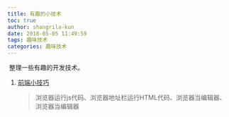 ```yaml
---
title: 有趣的小技术
toc: true
author: shangrila-kun
date: 2018-05-05 11:49:59
tags: 趣味技术
categories: 趣味技术
---
```


​	整理一些有趣的开发技术。

<!--more-->

1. [前端小技巧](http://www.cnblogs.com/pcyy/p/5655542.html)

   > 浏览器运行js代码、浏览器地址栏运行HTML代码、浏览器当编辑器、浏览器当编辑器

